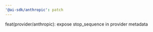 ```yaml
---
'@ai-sdk/anthropic': patch
---
```


feat(provider/anthropic): expose stop_sequence in provider metadata
